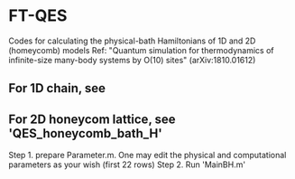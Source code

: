 # FT-QES
Codes for calculating the physical-bath Hamiltonians of 1D and 2D (homeycomb) models
Ref: "Quantum simulation for thermodynamics of infinite-size many-body systems by O(10) sites" (arXiv:1810.01612)
## For 1D chain, see

## For 2D honeycom lattice, see 'QES_honeycomb_bath_H'
Step 1. prepare Parameter.m. One may edit the physical and computational parameters as your wish (first 22 rows)
Step 2. Run 'MainBH.m'

